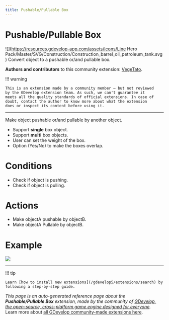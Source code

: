 ```yaml
---
title: Pushable/Pullable Box
---
```

# Pushable/Pullable Box

![](https://resources.gdevelop-app.com/assets/Icons/Line Hero Pack/Master/SVG/Construction/Construction_barrel_oil_petroleum_tank.svg)
Convert object to a pushable or/and pullable box.

**Authors and contributors** to this community extension: [VegeTato](https://gd.games/VegeTato).

!!! warning
    
        
    This is an extension made by a community member — but not reviewed
    by the GDevelop extension team. As such, we can't guarantee it
    meets all the quality standards of official extensions. In case of
    doubt, contact the author to know more about what the extension
    does or inspect its content before using it.
    

---

Make object pushable or/and pullable by another object.  


- Support **single** box object.
- Support **multi** box objects.
- User can set the weight of the box.
- Option (Yes/No) to make the boxes overlap.  

# Conditions

- Check if object is pushing.
- Check if object is pulling.  

# Actions

- Make objectA pushable by objectB.
- Make objectA Pullable by objectB.

# Example
![](https://i.imgur.com/C9HKvkz.png)

---

!!! tip

    Learn [how to install new extensions](/gdevelop5/extensions/search) by following a step-by-step guide.

*This page is an auto-generated reference page about the **Pushable/Pullable Box** extension, made by the community of [GDevelop, the open-source, cross-platform game engine designed for everyone](https://gdevelop.io/).* Learn more about [all GDevelop community-made extensions here](/gdevelop5/extensions).
